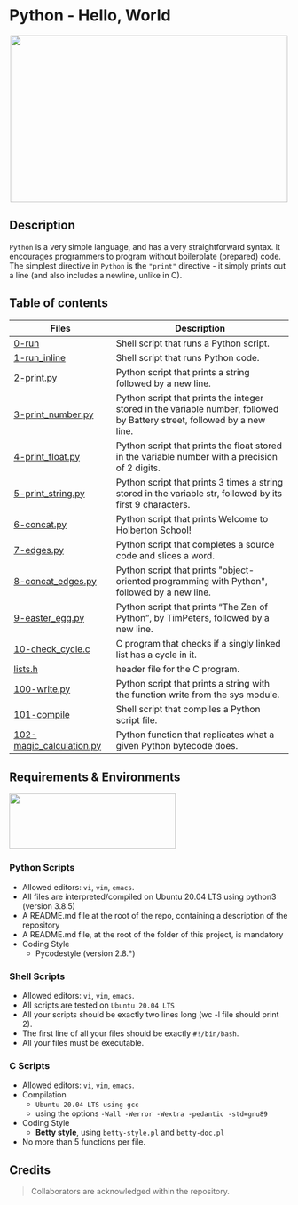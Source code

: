 # Python - Hello, World
<p align="center">
<img src="https://s3.amazonaws.com/intranet-projects-files/holbertonschool-higher-level_programming+/231/48a9fdbd67c84a328a9df9ec8d93b9ac2458ac37721d7d53e51a27fb2bdc5263.jpg" width="500" height="300" />
</p>

## Description
`Python` is a very simple language, and has a very straightforward syntax. It encourages programmers to program without boilerplate (prepared) code. The simplest directive in `Python` is the `"print"` directive - it simply prints out a line (and also includes a newline, unlike in C).

## Table of contents
| Files | Description |
| --- | --- |
| [0-run](https://github.com/TosinISOGUN/alx-higher_level_programming/blob/main/0x00-python-hello_world/0-run) | Shell script that runs a Python script. |
| [1-run_inline](https://github.com/TosinISOGUN/alx-higher_level_programming/blob/main/0x00-python-hello_world/1-run_inline)	| Shell script that runs Python code. |
| [2-print.py](https://github.com/TosinISOGUN/alx-higher_level_programming/blob/main/0x00-python-hello_world/2-print.py)	| Python script that prints a string followed by a new line. |
| [3-print_number.py](https://github.com/TosinISOGUN/alx-higher_level_programming/blob/main/0x00-python-hello_world/3-print_number.py)	| Python script that prints the integer stored in the variable number, followed by Battery street, followed by a new line. |
| [4-print_float.py](https://github.com/TosinISOGUN/alx-higher_level_programming/blob/main/0x00-python-hello_world/4-print_float.py)	| Python script that prints the float stored in the variable number with a precision of 2 digits. |
| [5-print_string.py](https://github.com/TosinISOGUN/alx-higher_level_programming/blob/main/0x00-python-hello_world/5-print_string.py)	| Python script that prints 3 times a string stored in the variable str, followed by its first 9 characters. |
| [6-concat.py](https://github.com/TosinISOGUN/alx-higher_level_programming/blob/main/0x00-python-hello_world/6-concat.py)	| Python script that prints Welcome to Holberton School! |
| [7-edges.py](https://github.com/TosinISOGUN/alx-higher_level_programming/blob/main/0x00-python-hello_world/7-edges.py)	| Python script that completes a source code and slices a word. |
| [8-concat_edges.py](https://github.com/TosinISOGUN/alx-higher_level_programming/blob/main/0x00-python-hello_world/8-concat_edges.py)	| Python script that prints "object-oriented programming with Python", followed by a new line. |
| [9-easter_egg.py](https://github.com/TosinISOGUN/alx-higher_level_programming/blob/main/0x00-python-hello_world/9-easter_egg.py)	| Python script that prints “The Zen of Python”, by TimPeters, followed by a new line. |
| [10-check_cycle.c](https://github.com/TosinISOGUN/alx-higher_level_programming/blob/main/0x00-python-hello_world/10-check_cycle.c)	| C program that checks if a singly linked list has a cycle in it. |
| [lists.h](https://github.com/TosinISOGUN/alx-higher_level_programming/blob/main/0x00-python-hello_world/list.h)	| header file for the C program. |
| [100-write.py](https://github.com/TosinISOGUN/alx-higher_level_programming/blob/main/0x00-python-hello_world/100-write.py)	| Python script that prints a string with the function write from the sys module. |
| [101-compile](https://github.com/TosinISOGUN/alx-higher_level_programming/blob/main/0x00-python-hello_world/101-compile)	| Shell script that compiles a Python script file. |
| [102-magic_calculation.py](https://github.com/TosinISOGUN/alx-higher_level_programming/blob/main/0x00-python-hello_world/102-magic_calculation.py)	| Python function that replicates what a given Python bytecode does. |

## Requirements & Environments
<img src="https://alx-apply.hbtn.io/brand_alx/share_image_2019.jpg" width="300" height="100" />

### Python Scripts
- Allowed editors: `vi`, `vim`, `emacs`.
- All files are interpreted/compiled on Ubuntu 20.04 LTS using python3 (version 3.8.5)
- A README.md file at the root of the repo, containing a description of the repository
- A README.md file, at the root of the folder of this project, is mandatory
- Coding Style
  - Pycodestyle (version 2.8.*)
  
### Shell Scripts
  - Allowed editors: `vi`, `vim`, `emacs`.
  - All scripts are tested on `Ubuntu 20.04 LTS`
  - All your scripts should be exactly two lines long (wc -l file should print 2).
  - The first line of all your files should be exactly `#!/bin/bash`.
  - All your files must be executable.
  
### C Scripts
 - Allowed editors: `vi`, `vim`, `emacs`.
 - Compilation
   - `Ubuntu 20.04 LTS using gcc`
   - using the options `-Wall -Werror -Wextra -pedantic -std=gnu89`
 - Coding Style
   - **Betty style**, using `betty-style.pl` and `betty-doc.pl`
 - No more than 5 functions per file.
 
## Credits
> Collaborators are acknowledged within the repository.
